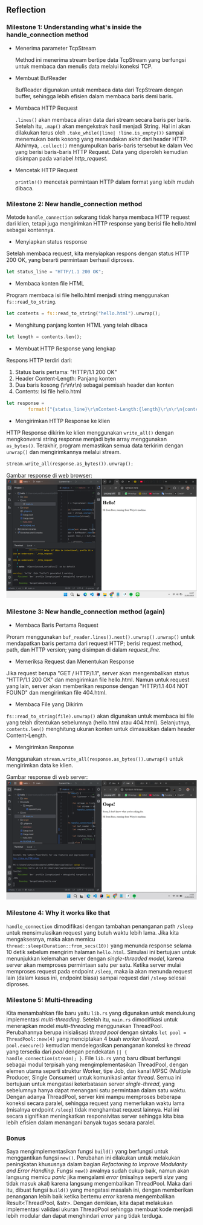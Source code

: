 ## Reflection

### Milestone 1: Understanding what's inside the handle_connection method

- Menerima parameter TcpStream

  Method ini menerima stream bertipe data TcpStream yang berfungsi untuk membaca dan menulis data melalui koneksi TCP.

- Membuat BufReader

  BufReader digunakan untuk membaca data dari TcpStream dengan buffer, sehingga lebih efisien dalam membaca baris demi baris.

- Membaca HTTP Request

  `.lines()` akan membaca aliran data dari stream secara baris per baris. Setelah itu, `.map()` akan mengekstrak hasil menjadi String. Hal ini akan dilakukan terus oleh `.take_while(|line| !line.is_empty())` sampai menemukan baris kosong yang menandakan akhir dari header HTTP. Akhirnya, `.collect()` mengumpulkan baris-baris tersebut ke dalam Vec<String> yang berisi baris-baris HTTP Request. Data yang diperoleh kemudian disimpan pada variabel *http_request*.

- Mencetak HTTP Request

  `println!()` mencetak permintaan HTTP dalam format yang lebih mudah dibaca.

### Milestone 2: New handle_connection method

Metode `handle_connection` sekarang tidak hanya membaca HTTP request dari klien, tetapi juga mengirimkan HTTP response yang berisi file hello.html sebagai kontennya.

- Menyiapkan status response

Setelah membaca request, kita menyiapkan respons dengan status HTTP 200 OK, yang berarti permintaan berhasil diproses.
```rust
let status_line = "HTTP/1.1 200 OK";
```

- Membaca konten file HTML

Program membaca isi file hello.html menjadi string menggunakan `fs::read_to_string`.
```rust
let contents = fs::read_to_string("hello.html").unwrap();
```

- Menghitung panjang konten HTML yang telah dibaca
```rust
let length = contents.len();
```

- Membuat HTTP Response yang lengkap

Respons HTTP terdiri dari:
1. Status baris pertama: "HTTP/1.1 200 OK"
2. Header Content-Length: Panjang konten
3. Dua baris kosong (\r\n\r\n) sebagai pemisah header dan konten
4. Contents: Isi file hello.html
```rust
let response =
        format!("{status_line}\r\nContent-Length:{length}\r\n\r\n{contents}");
```

- Mengirimkan HTTP Response ke klien

HTTP Response dikirim ke klien menggunakan `write_all()` dengan mengkonversi string response menjadi byte array menggunakan `as_bytes()`. Terakhir, program memastikan semua data terkirim dengan `unwrap()` dan mengirimkannya melalui stream.
```rust
stream.write_all(response.as_bytes()).unwrap();
```

Gambar response di web browser:
![Commit 2 screen capture](/assets/images/commit2.png)

### Milestone 3: New handle_connection method (again)

- Membaca Baris Pertama Request

Proram menggunakan `buf_reader.lines().next().unwrap().unwrap()` untuk mendapatkan baris pertama dari request HTTP; berisi request method, path, dan HTTP version; yang disimpan di dalam *request_line*.

- Memeriksa Request dan Menentukan Response

Jika request berupa "GET / HTTP/1.1", server akan mengembalikan status "HTTP/1.1 200 OK" dan mengirimkan file hello.html. Namun untuk request yang lain, server akan memberikan response dengan "HTTP/1.1 404 NOT FOUND" dan mengirimkan file 404.html.

- Membaca File yang Dikirim

`fs::read_to_string(file).unwrap()` akan digunakan untuk membaca isi file yang telah ditentukan sebelumnya (hello.html atau 404.html). Selanjutnya, `contents.len()` menghitung ukuran konten untuk dimasukkan dalam header Content-Length.

- Mengirimkan Response

Menggunakan `stream.write_all(response.as_bytes()).unwrap()` untuk mengirimkan data ke klien.

Gambar response di web server:
![Commit 3 screen capture](/assets/images/commit3.png)

### Milestone 4: Why it works like that

`handle_connection` dimodifikasi dengan tambahan penanganan path `/sleep` untuk mensimulasikan request yang butuh waktu lebih lama. Jika kita mengaksesnya, maka akan memicu `thread::sleep(Duration::from_secs(10))` yang menunda response selama 10 detik sebelum mengirim halaman `hello.html`. Simulasi ini bertujuan untuk menunjukkan kelemahan server dengan *single-threaded model*, karena server akan memproses permintaan satu per satu. Ketika server mulai memproses request pada endpoint `/sleep`, maka ia akan menunda request lain (dalam kasus ini, endpoint biasa) sampai request dari `/sleep` selesai diproses.

### Milestone 5: Multi-threading

Kita menambahkan file baru yaitu `lib.rs` yang digunakan untuk mendukung implementasi *multi-threading*. Setelah itu, `main.rs` dimodifikasi untuk menerapkan model *multi-threading* menggunakan ThreadPool. Perubahannya berupa inisialisasi *thread pool* dengan sintaks `let pool = ThreadPool::new(4)` yang menciptakan 4 buah *worker thread*. `pool.execure()` kemudian mendelegasikan penanganan koneksi ke *thread* yang tersedia dari *pool* dengan pendekatan `|| { handle_connection(stream); }`. File `lib.rs` yang baru dibuat berfungsi sebagai modul terpisah yang mengimplementasikan ThreadPool, dengan elemen utama seperti struktur Worker, tipe Job, dan kanal MPSC (Multiple Producer, Single Consumer) untuk komunikasi antar *thread*. Semua ini bertujuan untuk mengatasi keterbatasan server *single-thread*, yang sebelumnya hanya dapat menangani satu permintaan dalam satu waktu. Dengan adanya ThreadPool, server kini mampu memproses beberapa koneksi secara paralel, sehingga request yang memerlukan waktu lama (misalnya endpoint `/sleep`) tidak menghambat request lainnya. Hal ini secara signifikan meningkatkan responsivitas server sehingga kita bisa lebih efisien dalam menangani banyak tugas secara paralel.

### Bonus

Saya mengimplementasikan fungsi `build()` yang berfungsi untuk menggantikan fungsi `new()`. Perubahan ini dilakukan untuk melakukan peningkatan khususnya dalam bagian *Refactoring to Improve Modularity and Error Handling*. Fungsi `new()` awalnya sudah cukup baik, namun akan langsung memicu *panic* jika mengalami *error* (misalnya seperti *size* yang tidak masuk akal) karena langsung mengembalikan ThreadPool. Maka dari itu, dibuat fungsi `build()` yang mengatasi masalah ini, dengan memberikan penanganan lebih baik ketika bertemu *error* karena mengembalikan Result<ThreadPool, &str>. Dengan demikian, kita dapat melakukan implementasi validasi ukuran ThreadPool sehingga membuat kode menjadi lebih modular dan dapat menghindari *error* yang tidak terduga.